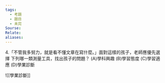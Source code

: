 ```yaml
---
tags:
  - 考題
  - 題目
  - 未完
Sourse:
Relate: 
aliases:
---
```

4.「不管我多努力，就是看不懂文章在寫什麼。」面對這樣的孩子，老師應優先選擇     下列哪一類測量工具，找出孩子的問題？ 
(A)學科興趣 
(B)學習態度 
(C)學習適應 
(D)學業診斷 

![[學業診斷]]